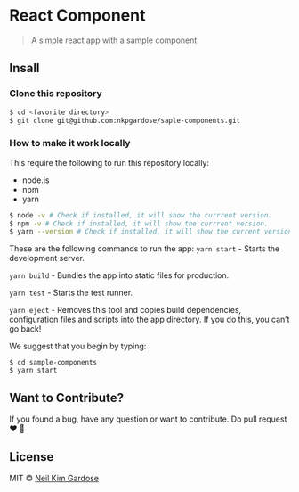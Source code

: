 # React Component
> A simple react app with a sample component

## Insall

### Clone this repository
```sh
$ cd <favorite directory>
$ git clone git@github.com:nkpgardose/saple-components.git
```

### How to make it work locally

This require the following to run this repository locally:

* node.js
* npm
* yarn

```sh
$ node -v # Check if installed, it will show the currrent version.
$ npm -v # Check if installed, it will show the currrent version.
$ yarn --version # Check if installed, it will show the current version.
```

These are the following commands to run the app:
`yarn start` - Starts the development server.

`yarn build` - Bundles the app into static files for production.

`yarn test` - Starts the test runner.

`yarn eject` - Removes this tool and copies build dependencies, configuration files
and scripts into the app directory. If you do this, you can’t go back!

We suggest that you begin by typing:
```
$ cd sample-components
$ yarn start
```

## Want to Contribute?
If you found a bug, have any question or want to contribute. Do pull request :heart: :tada:

## License

MIT © [Neil Kim Gardose](https://github.com/nkpgardose)


